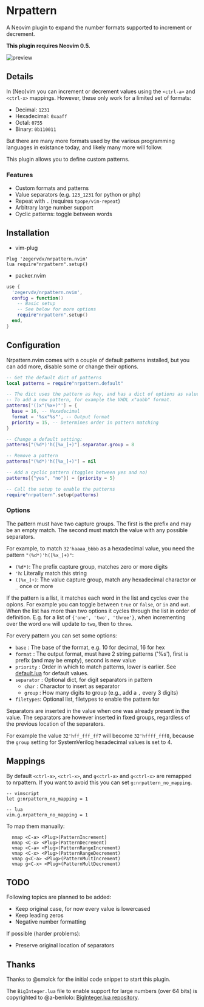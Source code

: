 # Nrpattern

A Neovim plugin to expand the number formats supported to increment or
decrement.

**This plugin requires Neovim 0.5.**

![preview](https://i.imgur.com/yKIntlk.gif)

## Details

In (Neo)vim you can increment or decrement values using the `<ctrl-a>` and `<ctrl-x>`
mappings. However, these only work for a limited set of formats:

 * Decimal: `1231`
 * Hexadecimal: `0xaaff`
 * Octal: `0755`
 * Binary: `0b110011`

But there are many more formats used by the various programming languages in
existance today, and likely many more will follow.

This plugin allows you to define custom patterns.

### Features

  * Custom formats and patterns
  * Value separators (e.g. `123_1231` for python or php)
  * Repeat with `.` (requires `tpope/vim-repeat`)
  * Arbitrary large number support
  * Cyclic patterns: toggle between words


## Installation

 * vim-plug

``` vimscript
Plug 'zegervdv/nrpattern.nvim'
lua require"nrpattern".setup()
```

 * packer.nvim

``` lua
use {
  'zegervdv/nrpattern.nvim',
  config = function()
    -- Basic setup
    -- See below for more options
    require"nrpattern".setup()
  end,
}
```

## Configuration

Nrpattern.nvim comes with a couple of default patterns installed, but you can
add more, disable some or change their options.

``` lua
-- Get the default dict of patterns
local patterns = require"nrpattern.default"

-- The dict uses the pattern as key, and has a dict of options as value.
-- To add a new pattern, for example the VHDL x"aabb" format.
patterns['()x"(%x+)"'] = {
  base = 16, -- Hexadecimal
  format = '%sx"%s"', -- Output format
  priority = 15, -- Determines order in pattern matching
}

-- Change a default setting:
patterns["(%d*)'h([%x_]+)"].separator.group = 8

-- Remove a pattern
patterns["(%d*)'h([%x_]+)"] = nil

-- Add a cyclic pattern (toggles between yes and no)
patterns[{"yes", "no"}] = {priority = 5}

-- Call the setup to enable the patterns
require"nrpattern".setup(patterns)
```

### Options

The pattern must have two capture groups. The first is the prefix and may be an
empty match. 
The second must match the value with any possible separators.

For example, to match `32'haaaa_bbbb` as a hexadecimal value, you need the
pattern `"(%d*)'h([%x_]+)"`:
  * `(%d*)`: The prefix capture group, matches zero or more digits
  * `'h`: Literally match this string
  * `([%x_]+)`: The value capture group, match any hexadecimal charactor or `_`
  once or more

If the pattern is a list, it matches each word in the list and cycles over the
opions. For example you can toggle between `true` or `false`, or `in` and
`out`.
When the list has more than two options it cycles through the list in order of
definition. E.g. for a list of `{'one', 'two', 'three'}`, when incrementing
over the word `one` will update to `two`, then to `three`.

For every pattern you can set some options:

  * `base` : The base of the format, e.g. 10 for decimal, 16 for hex
  * `format` : The output format, must have 2 string patterns ('%s'), first is
  prefix (and may be empty), second is new value
  * `priority` : Order in which to match patterns, lower is earlier. See
  [default.lua](https://github.com/zegervdv/nrpattern.nvim/blob/master/lua/nrpattern/init.lua) for default values.
  * `separator` : Optional dict, for digit separators in pattern
    * `char` : Charactor to insert as separator
    * `group` : How many digits to group (e.g., add a `,` every 3 digits)
  * `filetypes`: Optional list, filetypes to enable the pattern for

Separators are inserted in the value when one was already present in the value.
The separators are however inserted in fixed groups, regardless of the previous
location of the separators.

For example the value `32'hff_fff_ff7` will become `32'hffff_fff8`, because the
`group` setting for SystemVerilog hexadecimal values is set to 4.

## Mappings

By default `<ctrl-a>`, `<ctrl-x>`, and `g<ctrl-a>` and `g<ctrl-x>` are remapped
to nrpattern. If you want to avoid this you can set `g:nrpattern_no_mapping`.

```
-- vimscript
let g:nrpattern_no_mapping = 1

-- lua
vim.g.nrpattern_no_mapping = 1
```

To map them manually:
```
  nmap <C-a> <Plug>(PatternIncrement)
  nmap <C-x> <Plug>(PatternDecrement)
  vmap <C-a> <Plug>(PatternRangeIncrement)
  vmap <C-x> <Plug>(PatternRangeDecrement)
  vmap g<C-a> <Plug>(PatternMultIncrement)
  vmap g<C-x> <Plug>(PatternMultDecrement)
```

## TODO

Following topics are planned to be added:

  * Keep original case, for now every value is lowercased
  * Keep leading zeros
  * Negative number formatting

If possible (harder problems):

  * Preserve original location of separators


## Thanks

Thanks to @smolck for the initial code snippet to start this plugin.

The `BigInteger.lua` file to enable support for large numbers (over 64 bits) is
copyrighted to @a-benlolo: [BigInteger.lua repository](https://github.com/A-Benlolo/BigInteger.lua).
